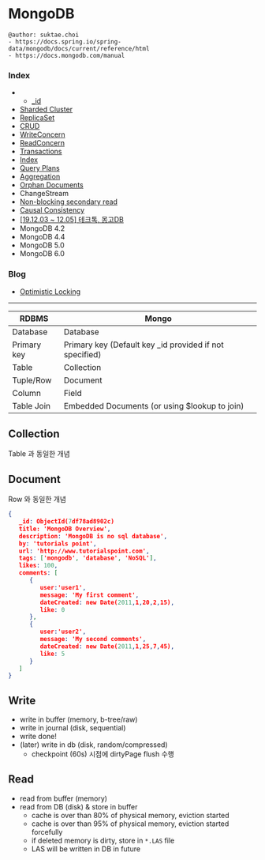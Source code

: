 # MongoDB

```
@author: suktae.choi
- https://docs.spring.io/spring-data/mongodb/docs/current/reference/html
- https://docs.mongodb.com/manual
```

### Index
- - [_id](_id)
- [Sharded Cluster](sharded-cluster)
- [ReplicaSet](replica-set)
- [CRUD](crud)
- [WriteConcern](write-concern)
- [ReadConcern](read-concern)
- [Transactions](transactions)
- [Index](index)
- [Query Plans](query-plans)
- [Aggregation](aggregation)
- [Orphan Documents](orphan-documents)
- ChangeStream
- [Non-blocking secondary read](non-blocking-secondary-read)
- [Causal Consistency](causal-consistency)
- [[19.12.03 ~ 12.05] 테크톡, 몽고DB](edu/20191203)
- MongoDB 4.2
- MongoDB 4.4
- MongoDB 5.0
- MongoDB 6.0


### Blog
- [Optimistic Locking](https://docs.spring.io/spring-data/mongodb/docs/current/reference/html/#mongo-template.optimistic-locking)

***

| RDBMS       | Mongo                                                   |
| ----------- |---------------------------------------------------------|
| Database    | Database                                                |
| Primary key | Primary key (Default key _id provided if not specified) |
| Table       | Collection                                              |
| Tuple/Row   | Document                                                |
| Column      | Field                                                   |
| Table Join  | Embedded Documents (or using $lookup to join)           |

## Collection
Table 과 동일한 개념

## Document
Row 와 동일한 개념

```json
{
   _id: ObjectId(7df78ad8902c)
   title: 'MongoDB Overview',
   description: 'MongoDB is no sql database',
   by: 'tutorials point',
   url: 'http://www.tutorialspoint.com',
   tags: ['mongodb', 'database', 'NoSQL'],
   likes: 100,
   comments: [ 
      {
         user:'user1',
         message: 'My first comment',
         dateCreated: new Date(2011,1,20,2,15),
         like: 0
      },
      {
         user:'user2',
         message: 'My second comments',
         dateCreated: new Date(2011,1,25,7,45),
         like: 5
      }
   ]
}
```

## Write
- write in buffer (memory, b-tree/raw)
- write in journal (disk, sequential)
- write done!
- (later) write in db (disk, random/compressed)
  - checkpoint (60s) 시점에 dirtyPage flush 수행

## Read
- read from buffer (memory)
- read from DB (disk) & store in buffer
  - cache is over than 80% of physical memory, eviction started
  - cache is over than 95% of physical memory, eviction started forcefully
  - if deleted memory is dirty, store in `*.LAS` file
  - LAS will be written in DB in future